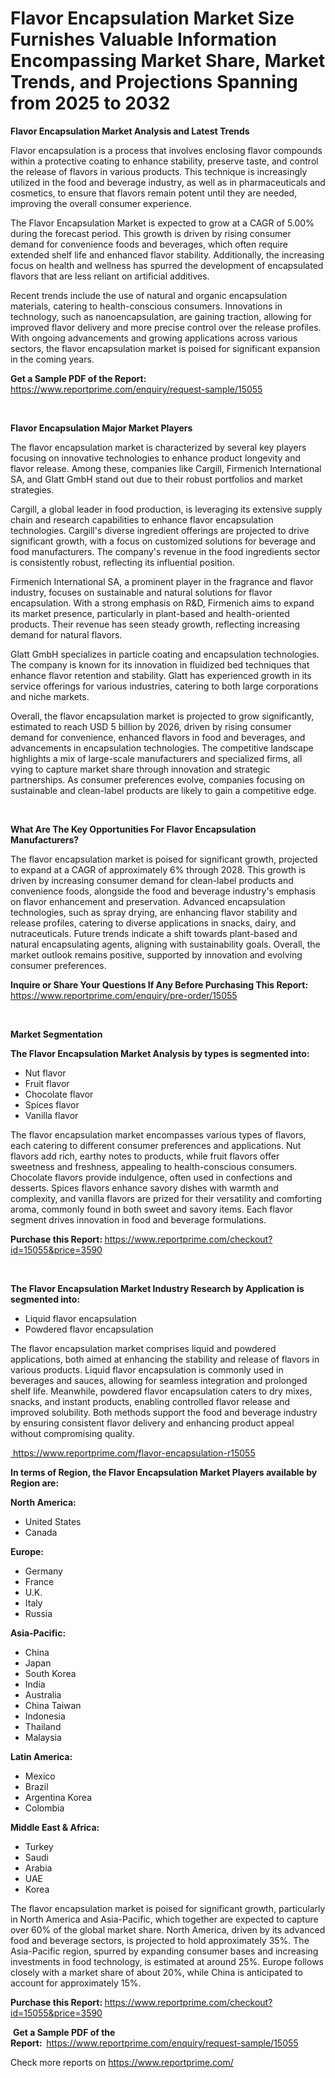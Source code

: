 <p><h1>Flavor Encapsulation Market Size Furnishes Valuable Information Encompassing Market Share, Market Trends, and Projections Spanning from 2025 to 2032</h1></p><p><strong>Flavor Encapsulation Market Analysis and Latest Trends</strong></p>
<p><p>Flavor encapsulation is a process that involves enclosing flavor compounds within a protective coating to enhance stability, preserve taste, and control the release of flavors in various products. This technique is increasingly utilized in the food and beverage industry, as well as in pharmaceuticals and cosmetics, to ensure that flavors remain potent until they are needed, improving the overall consumer experience.</p><p>The Flavor Encapsulation Market is expected to grow at a CAGR of 5.00% during the forecast period. This growth is driven by rising consumer demand for convenience foods and beverages, which often require extended shelf life and enhanced flavor stability. Additionally, the increasing focus on health and wellness has spurred the development of encapsulated flavors that are less reliant on artificial additives. </p><p>Recent trends include the use of natural and organic encapsulation materials, catering to health-conscious consumers. Innovations in technology, such as nanoencapsulation, are gaining traction, allowing for improved flavor delivery and more precise control over the release profiles. With ongoing advancements and growing applications across various sectors, the flavor encapsulation market is poised for significant expansion in the coming years.</p></p>
<p><strong>Get a Sample PDF of the Report:&nbsp;</strong> <a href="https://www.reportprime.com/enquiry/request-sample/15055?utm_campaign=2937&utm_medium=2&utm_source=Github&utm_content=ia&utm_term=20032025&utm_id=flavor-encapsulation">https://www.reportprime.com/enquiry/request-sample/15055</a></p>
<p>&nbsp;</p>
<p><strong>Flavor Encapsulation Major Market Players</strong></p>
<p><p>The flavor encapsulation market is characterized by several key players focusing on innovative technologies to enhance product longevity and flavor release. Among these, companies like Cargill, Firmenich International SA, and Glatt GmbH stand out due to their robust portfolios and market strategies.</p><p>Cargill, a global leader in food production, is leveraging its extensive supply chain and research capabilities to enhance flavor encapsulation technologies. Cargill's diverse ingredient offerings are projected to drive significant growth, with a focus on customized solutions for beverage and food manufacturers. The company's revenue in the food ingredients sector is consistently robust, reflecting its influential position.</p><p>Firmenich International SA, a prominent player in the fragrance and flavor industry, focuses on sustainable and natural solutions for flavor encapsulation. With a strong emphasis on R&D, Firmenich aims to expand its market presence, particularly in plant-based and health-oriented products. Their revenue has seen steady growth, reflecting increasing demand for natural flavors.</p><p>Glatt GmbH specializes in particle coating and encapsulation technologies. The company is known for its innovation in fluidized bed techniques that enhance flavor retention and stability. Glatt has experienced growth in its service offerings for various industries, catering to both large corporations and niche markets.</p><p>Overall, the flavor encapsulation market is projected to grow significantly, estimated to reach USD 5 billion by 2026, driven by rising consumer demand for convenience, enhanced flavors in food and beverages, and advancements in encapsulation technologies. The competitive landscape highlights a mix of large-scale manufacturers and specialized firms, all vying to capture market share through innovation and strategic partnerships. As consumer preferences evolve, companies focusing on sustainable and clean-label products are likely to gain a competitive edge.</p></p>
<p>&nbsp;</p>
<p><strong>What Are The Key Opportunities For Flavor Encapsulation Manufacturers?</strong></p>
<p><p>The flavor encapsulation market is poised for significant growth, projected to expand at a CAGR of approximately 6% through 2028. This growth is driven by increasing consumer demand for clean-label products and convenience foods, alongside the food and beverage industry's emphasis on flavor enhancement and preservation. Advanced encapsulation technologies, such as spray drying, are enhancing flavor stability and release profiles, catering to diverse applications in snacks, dairy, and nutraceuticals. Future trends indicate a shift towards plant-based and natural encapsulating agents, aligning with sustainability goals. Overall, the market outlook remains positive, supported by innovation and evolving consumer preferences.</p></p>
<p><strong>Inquire or Share Your Questions If Any Before Purchasing This Report:</strong> <a href="https://www.reportprime.com/enquiry/pre-order/15055?utm_campaign=2937&utm_medium=2&utm_source=Github&utm_content=ia&utm_term=20032025&utm_id=flavor-encapsulation">https://www.reportprime.com/enquiry/pre-order/15055</a></p>
<p>&nbsp;</p>
<p><strong>Market Segmentation</strong></p>
<p><strong>The Flavor Encapsulation Market Analysis by types is segmented into:</strong></p>
<p><ul><li>Nut flavor</li><li>Fruit flavor</li><li>Chocolate flavor</li><li>Spices flavor</li><li>Vanilla flavor</li></ul></p>
<p><p>The flavor encapsulation market encompasses various types of flavors, each catering to different consumer preferences and applications. Nut flavors add rich, earthy notes to products, while fruit flavors offer sweetness and freshness, appealing to health-conscious consumers. Chocolate flavors provide indulgence, often used in confections and desserts. Spices flavors enhance savory dishes with warmth and complexity, and vanilla flavors are prized for their versatility and comforting aroma, commonly found in both sweet and savory items. Each flavor segment drives innovation in food and beverage formulations.</p></p>
<p><strong>Purchase this Report:&nbsp;</strong><a href="https://www.reportprime.com/checkout?id=15055&price=3590&utm_campaign=2937&utm_medium=2&utm_source=Github&utm_content=ia&utm_term=20032025&utm_id=flavor-encapsulation">https://www.reportprime.com/checkout?id=15055&price=3590</a></p>
<p>&nbsp;</p>
<p><strong>The Flavor Encapsulation Market Industry Research by Application is segmented into:</strong></p>
<p><ul><li>Liquid flavor encapsulation</li><li>Powdered flavor encapsulation</li></ul></p>
<p><p>The flavor encapsulation market comprises liquid and powdered applications, both aimed at enhancing the stability and release of flavors in various products. Liquid flavor encapsulation is commonly used in beverages and sauces, allowing for seamless integration and prolonged shelf life. Meanwhile, powdered flavor encapsulation caters to dry mixes, snacks, and instant products, enabling controlled flavor release and improved solubility. Both methods support the food and beverage industry by ensuring consistent flavor delivery and enhancing product appeal without compromising quality.</p></p>
<p><a href="https://www.reportprime.com/flavor-encapsulation-r15055?utm_campaign=2937&utm_medium=2&utm_source=Github&utm_content=ia&utm_term=20032025&utm_id=flavor-encapsulation">&nbsp;https://www.reportprime.com/flavor-encapsulation-r15055</a></p>
<p><strong>In terms of Region, the Flavor Encapsulation Market Players available by Region are:</strong></p>
<p>
    <p> <strong> North America: </strong>
        <ul>
            <li>United States</li>
            <li>Canada</li>
        </ul>
        </p> 
    <p> <strong> Europe: </strong>
        <ul>
            <li>Germany</li>
            <li>France</li>
            <li>U.K.</li>
            <li>Italy</li>
            <li>Russia</li>
        </ul>
        </p> 
    <p> <strong> Asia-Pacific: </strong>
        <ul>
            <li>China</li>
            <li>Japan</li>
            <li>South Korea</li>
            <li>India</li>
            <li>Australia</li>
            <li>China Taiwan</li>
            <li>Indonesia</li>
            <li>Thailand</li>
            <li>Malaysia</li>
        </ul>
        </p> 
    <p> <strong> Latin America: </strong>
        <ul>
            <li>Mexico</li>
            <li>Brazil</li>
            <li>Argentina Korea</li>
            <li>Colombia</li>
        </ul>
        </p> 
    <p> <strong> Middle East & Africa: </strong>
        <ul>
            <li>Turkey</li>
            <li>Saudi</li>
            <li>Arabia</li>
            <li>UAE</li>
            <li>Korea</li>
        </ul>
    </p>
    </p>
<p><p>The flavor encapsulation market is poised for significant growth, particularly in North America and Asia-Pacific, which together are expected to capture over 60% of the global market share. North America, driven by its advanced food and beverage sectors, is projected to hold approximately 35%. The Asia-Pacific region, spurred by expanding consumer bases and increasing investments in food technology, is estimated at around 25%. Europe follows closely with a market share of about 20%, while China is anticipated to account for approximately 15%.</p></p>
<p><strong>Purchase this Report: </strong><a href="https://www.reportprime.com/checkout?id=15055&price=3590&utm_campaign=2937&utm_medium=2&utm_source=Github&utm_content=ia&utm_term=20032025&utm_id=flavor-encapsulation">https://www.reportprime.com/checkout?id=15055&price=3590</a></p>
<p>&nbsp;<strong>Get a Sample PDF of the Report:&nbsp;&nbsp;</strong><a href="https://www.reportprime.com/enquiry/request-sample/15055?utm_campaign=2937&utm_medium=2&utm_source=Github&utm_content=ia&utm_term=20032025&utm_id=flavor-encapsulation">https://www.reportprime.com/enquiry/request-sample/15055</a></p>
<p><strong></strong></p>
<p>Check more reports on <a href="https://www.reportprime.com/?utm_campaign=2937&utm_medium=2&utm_source=Github&utm_content=ia&utm_term=20032025&utm_id=flavor-encapsulation">https://www.reportprime.com/</a></p>